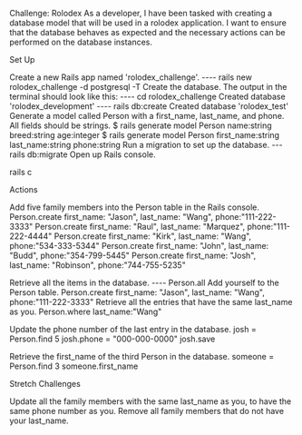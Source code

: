 Challenge: Rolodex
As a developer, I have been tasked with creating a database model that will be used in a rolodex application. I want to ensure that the database behaves as expected and the necessary actions can be performed on the database instances.

Set Up

Create a new Rails app named 'rolodex_challenge'.
---- rails new rolodex_challenge -d postgresql -T
Create the database. The output in the terminal should look like this:
---- cd rolodex_challenge
Created database 'rolodex_development'
---- rails db:create
Created database 'rolodex_test'
Generate a model called Person with a first_name, last_name, and phone. All fields should be strings.
$ rails generate model Person name:string breed:string age:integer
$ rails generate model Person first_name:string last_name:string phone:string
Run a migration to set up the database.
--- rails db:migrate
Open up Rails console.

rails c

Actions

Add five family members into the Person table in the Rails console.
Person.create first_name: "Jason", last_name: "Wang", phone:"111-222-3333" 
Person.create first_name: "Raul", last_name: "Marquez", phone:"111-222-4444" 
Person.create first_name: "Kirk", last_name: "Wang", phone:"534-333-5344" 
Person.create first_name: "John", last_name: "Budd", phone:"354-799-5445" 
Person.create first_name: "Josh", last_name: "Robinson", phone:"744-755-5235" 

Retrieve all the items in the database.
----  Person.all
Add yourself to the Person table.
Person.create first_name: "Jason", last_name: "Wang", phone:"111-222-3333" 
Retrieve all the entries that have the same last_name as you.
Person.where last_name:"Wang"

Update the phone number of the last entry in the database.
josh = Person.find 5
josh.phone = "000-000-0000"
josh.save

Retrieve the first_name of the third Person in the database.
someone = Person.find 3
someone.first_name


Stretch Challenges

Update all the family members with the same last_name as you, to have the same phone number as you.
Remove all family members that do not have your last_name.